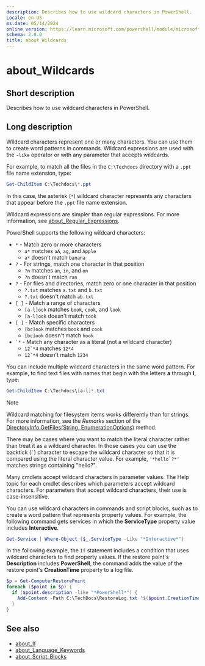 ```yaml
---
description: Describes how to use wildcard characters in PowerShell.
Locale: en-US
ms.date: 05/14/2024
online version: https://learn.microsoft.com/powershell/module/microsoft.powershell.core/about/about_wildcards?view=powershell-7.2&WT.mc_id=ps-gethelp
schema: 2.0.0
title: about_Wildcards
---
```


# about_Wildcards

## Short description

Describes how to use wildcard characters in PowerShell.

## Long description

Wildcard characters represent one or many characters. You can use them to
create word patterns in commands. Wildcard expressions are used with the
`-like` operator or with any parameter that accepts wildcards.

For example, to match all the files in the `C:\Techdocs` directory with a
`.ppt` file name extension, type:

```powershell
Get-ChildItem C:\Techdocs\*.ppt
```

In this case, the asterisk (`*`) wildcard character represents any characters
that appear before the `.ppt` file name extension.

Wildcard expressions are simpler than regular expressions. For more
information, see [about_Regular_Expressions][01].

PowerShell supports the following wildcard characters:

- `*` - Match zero or more characters
  - `a*` matches `aA`, `ag`, and `Apple`
  - `a*` doesn't match `banana`
- `?` - For strings, match one character in that position
  - `?n` matches `an`, `in`, and `on`
  - `?n` doesn't match `ran`
- `?` - For files and directories, match zero or one character in that position
  - `?.txt` matches `a.txt` and `b.txt`
  - `?.txt` doesn't match `ab.txt`
- `[ ]` - Match a range of characters
  - `[a-l]ook` matches `book`, `cook`, and `look`
  - `[a-l]ook` doesn't match `took`
- `[ ]` - Match specific characters
  - `[bc]ook` matches `book` and `cook`
  - `[bc]ook` doesn't match `hook`
- `` `* `` - Match any character as a literal (not a wildcard character)
  - ``12`*4`` matches `12*4`
  - ``12`*4`` doesn't match `1234`

You can include multiple wildcard characters in the same word pattern. For
example, to find text files with names that begin with the letters **a**
through **l**, type:

```powershell
Get-ChildItem C:\Techdocs\[a-l]*.txt
```

> [!NOTE]
> Wildcard matching for filesystem items works differently than for strings.
> For more information, see the _Remarks_ section of the
> [DirectoryInfo.GetFiles(String, EnumerationOptions)][05] method.

There may be cases where you want to match the literal character rather than
treat it as a wildcard character. In those cases you can use the backtick
(`` ` ``) character to escape the wildcard character so that it is compared
using the literal character value. For example, ``'*hello`?*'`` matches strings
containing "hello?".

Many cmdlets accept wildcard characters in parameter values. The Help topic for
each cmdlet describes which parameters accept wildcard characters. For
parameters that accept wildcard characters, their use is case-insensitive.

You can use wildcard characters in commands and script blocks, such as to
create a word pattern that represents property values. For example, the
following command gets services in which the **ServiceType** property value
includes **Interactive**.

```powershell
Get-Service | Where-Object {$_.ServiceType -Like "*Interactive*"}
```

In the following example, the `If` statement includes a condition that uses
wildcard characters to find property values. If the restore point's
**Description** includes **PowerShell**, the command adds the value of the
restore point's **CreationTime** property to a log file.

```powershell
$p = Get-ComputerRestorePoint
foreach ($point in $p) {
  if ($point.description -like "*PowerShell*") {
    Add-Content -Path C:\TechDocs\RestoreLog.txt "$($point.CreationTime)"
  }
}
```

## See also

- [about_If][02]
- [about_Language_Keywords][03]
- [about_Script_Blocks][04]

<!-- link references -->
[01]: ./about_Regular_Expressions.md
[02]: about_If.md
[03]: about_Language_Keywords.md
[04]: about_Script_Blocks.md
[05]: xref:System.IO.DirectoryInfo.GetFiles*#system-io-directoryinfo-getfiles(system-string-system-io-enumerationoptions)
